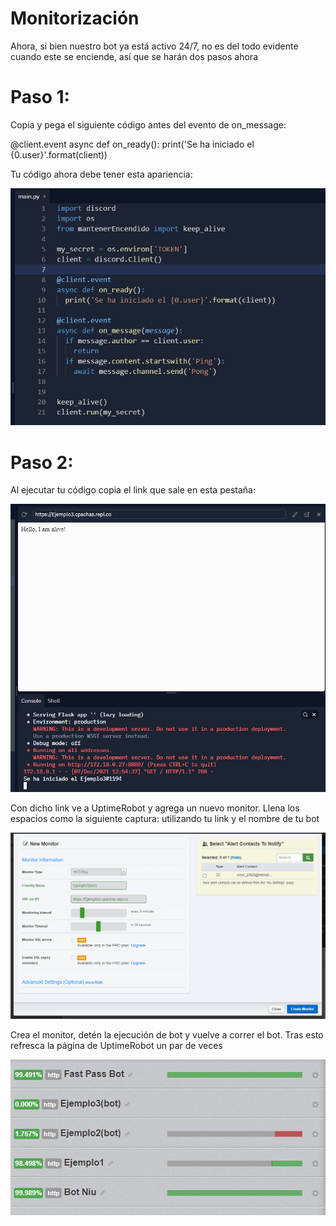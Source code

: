 # Monitorización

Ahora, si bien nuestro bot ya está activo 24/7, no es del todo evidente cuando este se enciende, así que se harán dos pasos ahora

# Paso 1:

Copia y pega el siguiente código antes del evento de on_message:

@client.event
async def on_ready():
  print('Se ha iniciado el {0.user}'.format(client))

Tu código ahora debe tener esta apariencia:

![paso8.1](https://github.com/VictorFloresJuarez/Bots-de-Discord/blob/main/Recursos/paso8.1.png?raw=true)

# Paso 2:

Al ejecutar tu código copia el link que sale en esta pestaña:

![paso8.2](https://github.com/VictorFloresJuarez/Bots-de-Discord/blob/main/Recursos/paso8.2.png?raw=true)

Con dicho link ve a UptimeRobot y agrega un nuevo monitor. Llena los espacios como la siguiente captura: utilizando tu link y el nombre de tu bot

![paso8.3](https://github.com/VictorFloresJuarez/Bots-de-Discord/blob/main/Recursos/paso8.3.png?raw=true)

Crea el monitor, detén la ejecución de bot y vuelve a correr el bot. Tras esto refresca la página de UptimeRobot un par de veces

![paso8.4](https://github.com/VictorFloresJuarez/Bots-de-Discord/blob/main/Recursos/paso8.4.png?raw=true)
